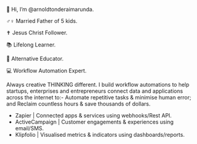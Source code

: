 👋  Hi, I’m @arnoldtonderaimarunda.

♂♀  Married Father of 5 kids.

✝️  Jesus Christ Follower.

📚  Lifelong Learner.

🍏  Alternative Educator.

💻   Workflow Automation Expert. 

Always creative THINKING different. I build workflow automations to help startups, enterprises and entrepreneurs connect data and applications across the internet to:- Automate repetitive tasks & minimise human error; and Reclaim countless hours & save thousands of dollars.

- Zapier | Connected apps & services using webhooks/Rest API.
- ActiveCampaign | Customer engagements & experiences using email/SMS.
- Klipfolio | Visualised metrics & indicators using dashboards/reports.

